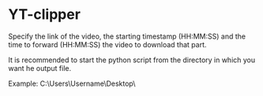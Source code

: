 # YT-clipper
Specify the link of the video, the starting timestamp (HH:MM:SS) and the time to forward (HH:MM:SS) the video to download that part.



It is recommended to start the python script from the directory in which you want he output file.



Example: C:\Users\Username\Desktop\
